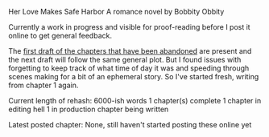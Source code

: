 Her Love Makes Safe Harbor
A romance novel by Bobbity Obbity

Currently a work in progress and visible for proof-reading before I post it online to get general feedback.

The [first draft of the chapters that have been abandoned](../blob/MASTER/Chapters_as_imported/Chapter0.md) are present and the next draft will follow the same general plot. 
But I found issues with forgetting to keep track of what time of day it was and speeding through scenes making for a bit of an ephemeral story.
So I've started fresh, writing from chapter 1 again.

Current length of rehash:
6000-ish words
1 chapter(s) complete
1 chapter in editing hell
1 in production chapter being written

Latest posted chapter:
None, still haven't started posting these online yet
